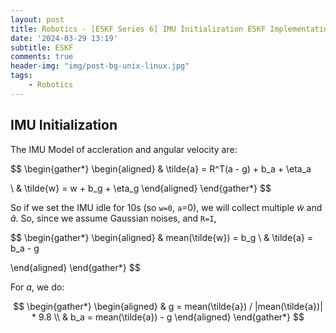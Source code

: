 ```yaml
---
layout: post
title: Robotics - [ESKF Series 6] IMU Initialization ESKF Implementation
date: '2024-03-29 13:19'
subtitle: ESKF
comments: true
header-img: "img/post-bg-unix-linux.jpg"
tags:
    - Robotics
---
```


## IMU Initialization

The IMU Model of accleration and angular velocity are: 

$$
\begin{gather*}
\begin{aligned}
& \tilde{a} = R^T(a - g) + b_a + \eta_a

\\
& \tilde{w} = w + b_g + \eta_g
\end{aligned}
\end{gather*}
$$

So if we set the IMU idle for 10s (so `w=0`, `a`=0), we will collect multiple $\tilde{w}$ and $\tilde{a}$. So, since we assume Gaussian noises, and `R=I`,

$$
\begin{gather*}
\begin{aligned}
& mean(\tilde{w}) = b_g
\\ &
\tilde{a} = b_a - g

\end{aligned}
\end{gather*}
$$

For $a$, we do:

$$
\begin{gather*}
\begin{aligned}
& g = mean(\tilde{a}) / |mean(\tilde{a})| * 9.8
\\ & 
b_a = mean(\tilde{a}) - g
\end{aligned}
\end{gather*}
$$